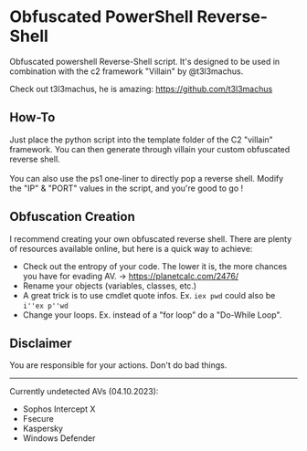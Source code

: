 # Obfuscated PowerShell Reverse-Shell

Obfuscated powershell Reverse-Shell script. It's designed to be used in combination with the c2 framework "Villain" by @t3l3machus.

Check out t3l3machus, he is amazing: https://github.com/t3l3machus

## How-To

Just place the python script into the template folder of the C2 "villain" framework. You can then generate through villain your custom obfuscated reverse shell. <br><br>
You can also use the ps1 one-liner to directly pop a reverse shell. Modify the "IP" & "PORT" values in the script, and you're good to go !

## Obfuscation Creation

I recommend creating your own obfuscated reverse shell. There are plenty of resources available online, but here is a quick way to achieve:

- Check out the entropy of your code. The lower it is, the more chances you have for evading AV. -> https://planetcalc.com/2476/
- Rename your objects (variables, classes, etc.)
- A great trick is to use cmdlet quote infos. Ex. `iex pwd` could also be `i''ex p''wd`
- Change your loops. Ex. instead of a "for loop” do a "Do-While Loop".



## Disclaimer

You are responsible for your actions. Don't do bad things.

----
Currently undetected AVs (04.10.2023):
  - Sophos Intercept X
  - Fsecure
  - Kaspersky
  - Windows Defender
